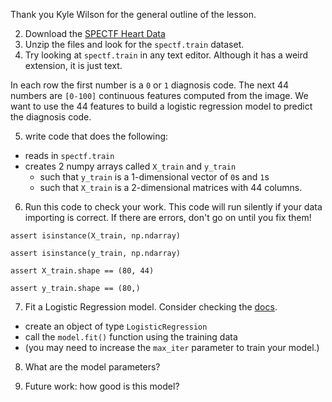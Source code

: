 Thank you Kyle Wilson for the general outline of the lesson.

2. Download the [SPECTF Heart Data](https://archive.ics.uci.edu/dataset/96/spectf+heart)
3. Unzip the files and look for the `spectf.train` dataset.
4. Try looking at `spectf.train` in any text editor. Although it has a weird extension, it is just text.

In each row the first number is a `0` or `1` diagnosis code. The next 44 numbers are `[0-100]` continuous features computed from the image. We want to use the 44 features to build a logistic regression model to predict the diagnosis code.

5. write code that does the following:
* reads in `spectf.train`
* creates 2 numpy arrays called `X_train` and `y_train`
  * such that `y_train` is a 1-dimensional vector of `0`s and `1`s
  * such that `X_train` is a 2-dimensional matrices with 44 columns.
 
6. Run this code to check your work. This code will run silently if your data importing is correct. If there are errors, don't go on until you fix them!

`assert isinstance(X_train, np.ndarray)`

`assert isinstance(y_train, np.ndarray)`

`assert X_train.shape == (80, 44)`

`assert y_train.shape == (80,)`

7. Fit a Logistic Regression model. Consider checking the 
[docs](https://scikit-learn.org/stable/modules/generated/sklearn.linear_model.LogisticRegression.html).

* create an object of type `LogisticRegression`
* call the `model.fit()` function using the training data
* (you may need to increase the `max_iter` parameter to train your model.)

8. What are the model parameters?

9. Future work: how good is this model?



